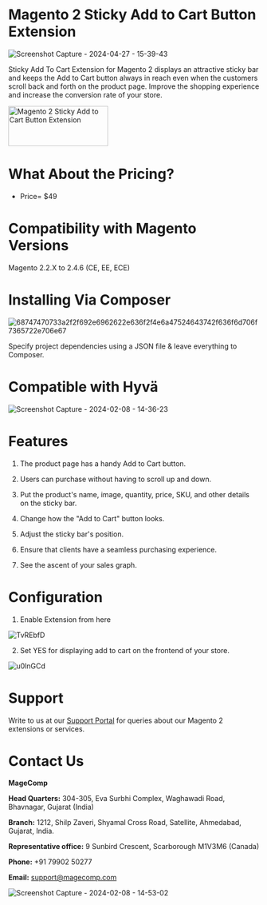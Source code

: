 # Magento 2 Sticky Add to Cart Button Extension

![Screenshot Capture - 2024-04-27 - 15-39-43](https://github.com/patelanny/magento-2-sticky-add-to-cart/assets/121279820/8d936e6f-0944-4be1-8d03-e3439859cb33)

Sticky Add To Cart Extension for Magento 2 displays an attractive sticky bar and keeps the Add to Cart button always in reach even when the customers scroll back and forth on the product page. Improve the shopping experience and increase the conversion rate of your store.

<a href="https://magecomp.com/magento-2-sticky-add-to-cart.html">
<img src="https://camo.githubusercontent.com/f0daed80e54cedb78e21b512762e63e90ee6915af7ff2c58499c865b0e679f93/68747470733a2f2f6d616765636f6d702e636f6d2f6d656469612f627574746f6e2e77656270" alt="Magento 2 Sticky Add to Cart Button Extension
" width="200" height="80">
</a>

# What About the Pricing?
* Price= $49
  
# Compatibility with Magento Versions
Magento 2.2.X to 2.4.6 (CE, EE, ECE)

# Installing Via Composer

![68747470733a2f2f692e6962622e636f2f4e6a47524643742f636f6d706f7365722e706e67](https://github.com/patelanny/magento-2-easy-coupon-manager/assets/121279820/cd9f4278-852a-4c9e-a5de-d6b96b0b2508)

Specify project dependencies using a JSON file & leave everything to Composer.

# Compatible with Hyvä

![Screenshot Capture - 2024-02-08 - 14-36-23](https://github.com/patelanny/magento-2-easy-coupon-manager/assets/121279820/9d2278de-e0b8-4585-9159-bc77325456e7)

# Features

1. The product page has a handy Add to Cart button.

2. Users can purchase without having to scroll up and down.

3. Put the product's name, image, quantity, price, SKU, and other details on the sticky bar.

4. Change how the "Add to Cart" button looks.

5. Adjust the sticky bar's position.

6. Ensure that clients have a seamless purchasing experience.

7. See the ascent of your sales graph.

# Configuration

1. Enable Extension from here
   
![TvREbfD](https://github.com/patelanny/magento-2-sticky-add-to-cart/assets/121279820/ace47cb6-ba2d-481c-a16d-292c801acbb3)

2. Set YES for displaying add to cart on the frontend of your store.

![u0lnGCd](https://github.com/patelanny/magento-2-sticky-add-to-cart/assets/121279820/7bc93dad-89fe-47cb-986d-9c1f5aff1076)

# Support
Write to us at our <a href="https://magecomp.com/support/">Support Portal</a> for queries about our Magento 2 extensions or services.

# Contact Us
**MageComp**

**Head Quarters:** 304-305, Eva Surbhi Complex, Waghawadi Road, Bhavnagar, Gujarat (India)

**Branch:** 1212, Shilp Zaveri, Shyamal Cross Road, Satellite, Ahmedabad, Gujarat, India.

**Representative office:** 9 Sunbird Crescent, Scarborough M1V3M6 (Canada)

**Phone:** +91 79902 50277

**Email:** support@magecomp.com

![Screenshot Capture - 2024-02-08 - 14-53-02](https://github.com/patelanny/magento-2-easy-coupon-manager/assets/121279820/94de763e-31bc-4fb3-b807-6a6108bc5eea)
